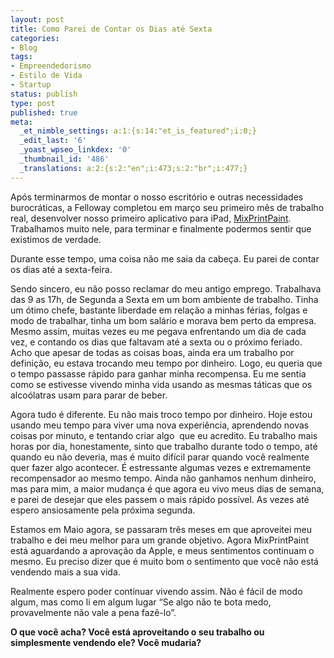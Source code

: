 ```yaml
---
layout: post
title: Como Parei de Contar os Dias até Sexta
categories:
- Blog
tags:
- Empreendedorismo
- Estilo de Vida
- Startup
status: publish
type: post
published: true
meta:
  _et_nimble_settings: a:1:{s:14:"et_is_featured";i:0;}
  _edit_last: '6'
  _yoast_wpseo_linkdex: '0'
  _thumbnail_id: '486'
  _translations: a:2:{s:2:"en";i:473;s:2:"br";i:477;}
---
```

Após terminarmos de montar o nosso escritório e outras necessidades burocráticas, a Felloway completou em março seu primeiro mês de trabalho real, desenvolver nosso primeiro aplicativo para iPad, <a title="MixPrintPaint" href="http://mixprintpaint.felloway.com/br/" target="_blank">MixPrintPaint</a>. Trabalhamos muito nele, para terminar e finalmente podermos sentir que existimos de verdade.

Durante esse tempo, uma coisa não me saia da cabeça. Eu parei de contar os dias até a sexta-feira.

Sendo sincero, eu não posso reclamar do meu antigo emprego. Trabalhava das 9 as 17h, de Segunda a Sexta em um bom ambiente de trabalho. Tinha um ótimo chefe, bastante liberdade em relação a minhas férias, folgas e modo de trabalhar, tinha um bom salário e morava bem perto da empresa. Mesmo assim, muitas vezes eu me pegava enfrentando um dia de cada vez, e contando os dias que faltavam até a sexta ou o próximo feriado. Acho que apesar de todas as coisas boas, ainda era um trabalho por definição, eu estava trocando meu tempo por dinheiro. Logo, eu queria que o tempo passasse rápido para ganhar minha recompensa. Eu me sentia como se estivesse vivendo minha vida usando as mesmas táticas que os alcoólatras usam para parar de beber.

Agora tudo é diferente. Eu não mais troco tempo por dinheiro. Hoje estou usando meu tempo para viver uma nova experiência, aprendendo novas coisas por minuto, e tentando criar algo  que eu acredito. Eu trabalho mais horas por dia, honestamente, sinto que trabalho durante todo o tempo, até quando eu não deveria, mas é muito difícil parar quando você realmente quer fazer algo acontecer. É estressante algumas vezes e extremamente recompensador ao mesmo tempo. Ainda não ganhamos nenhum dinheiro, mas para mim, a maior mudança é que agora eu vivo meus dias de semana, e parei de desejar que eles passem o mais rápido possível. As vezes até espero ansiosamente pela próxima segunda.

Estamos em Maio agora, se passaram três meses em que aproveitei meu trabalho e dei meu melhor para um grande objetivo. Agora MixPrintPaint está aguardando a aprovação da Apple, e meus sentimentos continuam o mesmo. Eu preciso dizer que é muito bom o sentimento que você não está vendendo mais a sua vida.

Realmente espero poder continuar vivendo assim. Não é fácil de modo algum, mas como li em algum lugar “Se algo não te bota medo, provavelmente não vale a pena fazê-lo”.

<strong>O que você acha? Você está aproveitando o seu trabalho ou simplesmente vendendo ele? Você mudaria?</strong>
